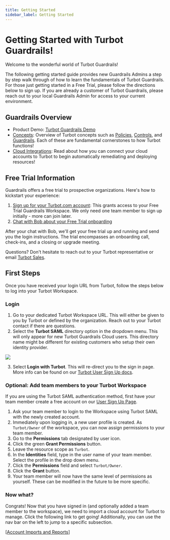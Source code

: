 ```yaml
---
title: Getting Started
sidebar_label: Getting Started
---
```


# Getting Started with Turbot Guardrails!

Welcome to the wonderful world of Turbot Guardrails!

The following getting started guide provides new Guardrails Admins a step by step
walk through of how to learn the fundamentals of Turbot Guardrails. For those just getting started in a Free Trial, please follow the directions below to sign up. If you are already a customer of Turbot Guardrails, please reach out to your local Guardrails Admin for access to your current environment.

## Guardrails Overview

- Product Demo:
  [Turbot Guardrails Demo](https://www.youtube.com/watch?v=sHWDixKoz9g)
- [Concepts](concepts): Overview of Turbot concepts such as
  [Policies](concepts/policies), [Controls](concepts/controls), and
  [Guardrails](concepts/guardrails). Each of these are fundamental cornerstones
  to how Turbot functions!
- [Cloud Integrations](integrations): Read about how you can connect your cloud
  accounts to Turbot to begin automatically remediating and deploying resources!

## Free Trial Information

Guardrails offers a free trial to prospective organizations. Here's how to kickstart your experience:

1. [Sign up for your Turbot.com account](turbot.com/user/sign-up): This grants access to your Free Trial Guardrails Workspace. We only need one team member to sign up initially - more can join later.
2. [Chat with Bob about your Free Trial onboarding](/start)

After your chat with Bob, we'll get your free trial up and running and send you the login instructions. The trial encompasses an onboarding call, check-ins, and a closing or upgrade meeting.

Questions? Don't hesitate to reach out to your Turbot representative or email [Turbot Sales](mailto:sales+poc@turbot.com).

## First Steps

Once you have received your login URL from Turbot, follow the steps below to log
into your Turbot Workspace.

### Login

1. Go to your dedicated Turbot Workspace URL. This will either be given to you
   by Turbot or defined by the organization. Reach out to your Turbot contact if
   there are questions.
2. Select the **Turbot SAML** directory option in the dropdown menu. This will
   only appear for new Turbot Guardrails Cloud users. This directory name
   might be different for existing customers who setup their own identity provider.

![](/images/docs/guardrails/turbot-com-login.png)

3. Select **Login with Turbot**. This will re-direct you to the sign in page.
   More info can be found on our
   [Turbot User Sign Up docs](turbot.com/user/sign-up).

### Optional: Add team members to your Turbot Workspace

If you are using the Turbot SAML authentication method, first have your team
member create a free account on our
[User Sign Up Page](turbot.com/user/sign-up).

1. Ask your team member to login to the Workspace using Turbot SAML with the newly created account.
2. Immediately upon logging in, a new user profile is created. As `Turbot/Owner` of the workspace, you can now assign
   permissions to your team member.
3. Go to the **Permissions** tab designated by user icon.
4. Click the green **Grant Permissions** button.
5. Leave the resource scope as `Turbot`.
6. In the **Identities** field, type in the user name of your team member. Select the profile in the
   drop down menu.
7. Click the **Permissions** field and select `Turbot/Owner`.
8. Click the **Grant** button.
9. Your team member will now have the same level of permissions as yourself.
   These can be modified in the future to be more specific.

### Now what?

Congrats! Now that you have signed in (and optionally added a team member to the
workspace), we need to import a cloud account for Turbot to manage. Click the
following link to get going! Additionally, you can use the nav bar on the left
to jump to a specific subsection.

\[[Account Imports and Reports](getting-started/imports-and-reports)\]

